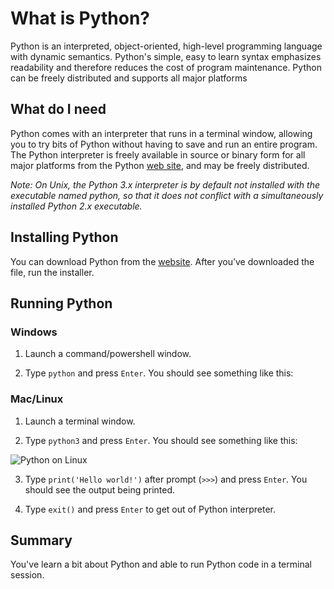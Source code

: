 # What is Python?

Python is an interpreted, object-oriented, high-level programming language with dynamic semantics. Python's simple, easy to learn syntax emphasizes readability and therefore reduces the cost of program maintenance. Python can be freely distributed and supports all major platforms 

## What do I need

Python comes with an interpreter that runs in a terminal window, allowing you to try bits of Python without having to save and run an entire program. The Python interpreter is freely available in source or binary form for all major platforms from the Python [web site](https://www.python.org/), and may be freely distributed. 

*Note: On Unix, the Python 3.x interpreter is by default not installed with the executable named python, so that it does not conflict with a simultaneously installed Python 2.x executable.*


## Installing Python
You can download Python from the [website](https://www.python.org/downloads/). After you’ve downloaded the file, run the installer.


## Running Python

### Windows
1. Launch a command/powershell window.

2. Type `python` and press `Enter`. You should see something like this:




### Mac/Linux
1. Launch a terminal window. 

2. Type `python3` and press `Enter`. You should see something like this:

![Python on Linux](https://github.com/colinat/Python/blob/main/images/python_terminal.png)


3. Type `print('Hello world!')` after prompt (`>>>`) and press `Enter`. You should see the output being printed.

4. Type `exit()` and press `Enter` to get out of Python interpreter.



## Summary

You've learn a bit about Python and able to run Python code in a terminal session. 
